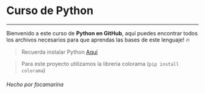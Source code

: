 # Curso de Python

---

Bienvenido a este curso de **Python en GitHub**, aquí puedes encontrar todos los archivos necesarios para que aprendas las bases de este lenguaje! :fire:

> Recuerda instalar Python [Aquí](https://www.python.org/)

> Para este proyecto utilizamos la libreria colorama (`pip install colorama`)

###### Hecho por focamarina
